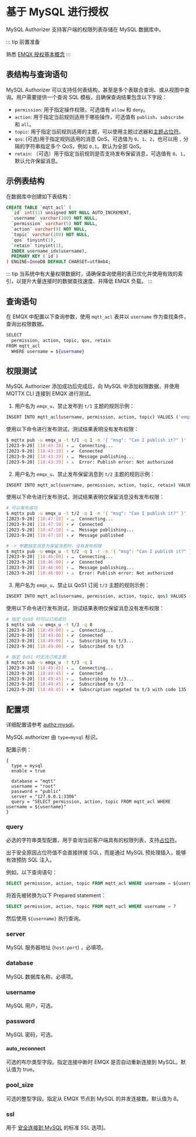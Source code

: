 # 基于 MySQL 进行授权

MySQL Authorizer 支持客户端的权限列表存储在 MySQL 数据库中。

::: tip 前置准备

熟悉 [EMQX 授权基本概念](./authz.md)
:::

## 表结构与查询语句

MySQL Authorizer 可以支持任何表结构，甚至是多个表联合查询、或从视图中查询。用户需要提供一个查询 SQL 模板，且确保查询结果包含以下字段：

- `permission`: 用于指定操作权限，可选值有 `allow` 和 `deny`。
- `action`: 用于指定当前规则适用于哪些操作，可选值有 `publish`、`subscribe` 和 `all`。
- `topic`: 用于指定当前规则适用的主题，可以使用主题过滤器和[主题占位符](./authz.md#主题占位符)。
- `qos`: (可选)用于指定规则适用的消息 QoS，可选值为 `0`、`1`、`2`，也可以用 `,` 分隔的字符串指定多个 QoS，例如 `0,1`。默认为全部 QoS。
- `retain`: （可选）用于指定当前规则是否支持发布保留消息，可选值有 `0`、`1`，默认允许保留消息。

## 示例表结构

在数据库中创建如下表结构：

```sql
CREATE TABLE `mqtt_acl` (
  `id` int(11) unsigned NOT NULL AUTO_INCREMENT,
  `username` varchar(100) NOT NULL,
  `permission` varchar(5) NOT NULL,
  `action` varchar(9) NOT NULL,
  `topic` varchar(100) NOT NULL,
  `qos` tinyint(1),
  `retain` tinyint(1),
  INDEX username_idx(username),
  PRIMARY KEY (`id`)
) ENGINE=InnoDB DEFAULT CHARSET=utf8mb4;
```

::: tip
当系统中有大量权限数据时，请确保查询使用的表已优化并使用有效的索引，以提升大量连接时的数据查找速度、并降低 EMQX 负载。
:::

## 查询语句

在 EMQX 中配置以下查询参数，使用 `mqtt_acl` 表并以 `username` 作为查找条件，查询出权限数据。

```bash
SELECT 
  permission, action, topic, qos, retain 
FROM mqtt_acl 
  WHERE username = ${username}
```

## 权限测试

MySQL Authorizer 添加成功后完成后，向 MySQL 中添加权限数据，并使用 MQTTX CLI 连接到 EMQX 进行测试。

1. 用户名为 `emqx_u`、禁止发布到 `t/1` 主题的规则示例：

```bash
INSERT INTO mqtt_acl(username, permission, action, topic) VALUES ('emqx_u', 'deny', 'publish', 't/1');
```

使用以下命令进行发布测试，测试结果表明没有发布权限：

```bash
$ mqttx pub -u emqx_u -t t/1 -q 1 -m '{ "msg": "Can I publish it?" }'
[2023-9-20] [18:43:38] › …  Connecting...
[2023-9-20] [18:43:39] › ✔  Connected
[2023-9-20] [18:43:39] › …  Message publishing...
[2023-9-20] [18:43:39] › ⚠  Error: Publish error: Not authorized
```

2. 用户名为 `emqx_u`、禁止发布保留消息到 `t/2` 主题的规则示例：

```bash
INSERT INTO mqtt_acl(username, permission, action, topic, retain) VALUES ('emqx_u', 'deny', 'publish', 't/2', 1);
```

使用以下命令进行发布测试，测试结果表明仅保留消息没有发布权限：

```bash
# 可以发布成功
$ mqttx pub -u emqx_u -t t/2 -q 1 -m '{ "msg": "Can I publish it?" }'
[2023-9-20] [18:47:10] › …  Connecting...
[2023-9-20] [18:47:10] › ✔  Connected
[2023-9-20] [18:47:10] › …  Message publishing...
[2023-9-20] [18:47:10] › ✔  Message published

# -r 参数指定消息为保留消息时，没有发布权限
$ mqttx pub -u emqx_u -t t/2 -q 1 -r -m '{ "msg": "Can I publish it?" }'
[2023-9-20] [18:46:00] › …  Connecting...
[2023-9-20] [18:46:00] › ✔  Connected
[2023-9-20] [18:46:00] › …  Message publishing...
[2023-9-20] [18:46:00] › ⚠  Error: Publish error: Not authorized
````

3. 用户名为 `emqx_u`、禁止以 QoS1 订阅 `t/3` 主题的规则示例：

```bash
INSERT INTO mqtt_acl(username, permission, action, topic, qos) VALUES ('emqx_u', 'deny', 'subscribe', 't/3', 1);
```

使用以下命令进行发布测试，测试结果表明仅保留消息没有发布权限：

```bash
# 指定 QoS0 时可以订阅成功
$ mqttx sub -u emqx_u -t t/3 -q 0
[2023-9-20] [18:49:00] › …  Connecting...
[2023-9-20] [18:49:00] › ✔  Connected
[2023-9-20] [18:49:00] › …  Subscribing to t/3...
[2023-9-20] [18:49:00] › ✔  Subscribed to t/3

# 指定 QoS1 时无法订阅主题
$ mqttx sub -u emqx_u -t t/3 -q 1
[2023-9-20] [18:49:45] › …  Connecting...
[2023-9-20] [18:49:45] › ✔  Connected
[2023-9-20] [18:49:45] › …  Subscribing to t/3...
[2023-9-20] [18:49:45] › ✔  Subscribed to t/3
[2023-9-20] [18:49:45] › ✖  Subscription negated to t/3 with code 135
```

## 配置项

详细配置请参考 [authz:mysql](../../configuration/configuration-manual.html#authz:mysql)。

MySQL authorizer 由 `type=mysql` 标识。

配置示例：

```hcl
{
  type = mysql
  enable = true

  database = "mqtt"
  username = "root"
  password = "public"
  server = "127.0.0.1:3306"
  query = "SELECT permission, action, topic FROM mqtt_acl WHERE username = ${username}"
}
```

### query

必选的字符串类型配置，用于查询当前客户端具有的权限列表，支持[占位符](./authz.md#数据查询占位符)。

出于安全原因占位符值不会直接拼接 SQL，而是通过 MySQL 预处理插入，能够有效预防 SQL 注入。

例如，以下查询语句：

```sql
SELECT permission, action, topic FROM mqtt_acl WHERE username = ${username}
```

将首先被转换为以下 Prepared statement：

```sql
SELECT permission, action, topic FROM mqtt_acl WHERE username = ?
```

然后使用 `${username}` 执行查询。

### server

MySQL 服务器地址 (`host:port`) ，必填项。

### database

MySQL 数据库名称，必填项。

### username

MySQL 用户，可选。

### password

MySQL 密码，可选。

#### auto_reconnect

可选的布尔类型字段。指定连接中断时 EMQX 是否自动重新连接到 MySQL。默认值为 true。

### pool_size

可选的整型字段。指定从 EMQX 节点到 MySQL 的并发连接数。默认值为 8。

### ssl

用于 [安全连接到 MySQL](https://dev.mysql.com/doc/refman/en/using-encrypted-connections.html) 的标准 SSL 选项]。
